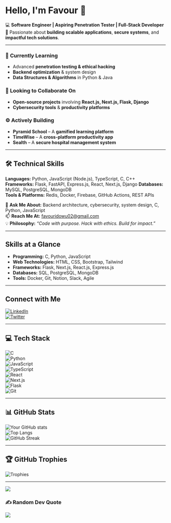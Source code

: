 # Hello, I'm Favour 👋  

💻 **Software Engineer | Aspiring Penetration Tester | Full-Stack Developer**  
🚀 Passionate about **building scalable applications**, **secure systems**, and **impactful tech solutions**.  

---



### 🌱 **Currently Learning**  
- Advanced **penetration testing & ethical hacking**  
- **Backend optimization** & system design  
- **Data Structures & Algorithms** in Python & Java  

### 👯 **Looking to Collaborate On**  
- **Open-source projects** involving **React.js, Next.js, Flask, Django**  
- **Cybersecurity tools** & **productivity platforms**  

### ⚙️ **Actively Building**  
- **Pyramid School** – A **gamified learning platform**  
- **TimeWise** – A **cross-platform productivity app**  
- **Sealth** – A **secure hospital management system**  

---

## 🛠️ **Technical Skills**  

**Languages:** Python, JavaScript (Node.js), TypeScript, C, C++  
**Frameworks:** Flask, FastAPI, Express.js, React, Next.js, Django 
**Databases:** MySQL, PostgreSQL, MongoDB  
**Tools & Platforms:** Redis, Docker, Firebase, GitHub Actions, REST APIs  

💬 **Ask Me About:** Backend architecture, cybersecurity, system design, C, Python, JavaScript  
📫 **Reach Me At:** [favouridowu02@gmail.com](mailto:favouridowu02@gmail.com)  
💡 **Philosophy:** *“Code with purpose. Hack with ethics. Build for impact.”*  

---

## **Skills at a Glance**  

- **Programming:** C, Python, JavaScript  
- **Web Technologies:** HTML, CSS, Bootstrap, Tailwind  
- **Frameworks:** Flask, Next.js, React.js, Express.js  
- **Databases:** SQL, PostgreSQL, MongoDB  
- **Tools:** Docker, Git, Notion, Slack, Agile  

---

## **Connect with Me**  

[![LinkedIn](https://img.shields.io/badge/LinkedIn-Connect%20with%20me-blue?style=flat&logo=linkedin)](https://www.linkedin.com/in/favouridowu)  
[![Twitter](https://img.shields.io/badge/Twitter-Follow%20me-blue?style=flat&logo=twitter)](https://www.twitter.com/favour_eng)  

---

## 💻 **Tech Stack**  
![C](https://img.shields.io/badge/c-%2300599C.svg?style=for-the-badge&logo=c&logoColor=white)  
![Python](https://img.shields.io/badge/python-3670A0?style=for-the-badge&logo=python&logoColor=ffdd54)  
![JavaScript](https://img.shields.io/badge/javascript-%23323330.svg?style=for-the-badge&logo=javascript&logoColor=%23F7DF1E)  
![TypeScript](https://img.shields.io/badge/typescript-%23007ACC.svg?style=for-the-badge&logo=typescript&logoColor=white)  
![React](https://img.shields.io/badge/react-%2320232a.svg?style=for-the-badge&logo=react&logoColor=%2361DAFB)  
![Next.js](https://img.shields.io/badge/Next-black?style=for-the-badge&logo=next.js&logoColor=white)  
![Flask](https://img.shields.io/badge/flask-%23000.svg?style=for-the-badge&logo=flask&logoColor=white)  
![Git](https://img.shields.io/badge/git-%23F05033.svg?style=for-the-badge&logo=git&logoColor=white)  

---

## 📊 **GitHub Stats**  
![Your GitHub stats](https://github-readme-stats.vercel.app/api?username=Favouridowu02&show_icons=true&count_private=true&theme=radical)  
![Top Langs](https://github-readme-stats.vercel.app/api/top-langs/?username=Favouridowu02&layout=compact&theme=radical)  
![GitHub Streak](https://github-readme-streak-stats.herokuapp.com/?user=Favouridowu02&theme=dark&hide_border=false)  

---

## 🏆 **GitHub Trophies**  
![Trophies](https://github-profile-trophy.vercel.app/?username=Favouridowu02&theme=radical&no-frame=false&no-bg=true&margin-w=4)  

---

[![](https://visitcount.itsvg.in/api?id=Favouridowu02&icon=0&color=0)](https://visitcount.itsvg.in)  

### ✍️ Random Dev Quote
![](https://quotes-github-readme.vercel.app/api?type=vetical&theme=radical)

<!-- Proudly created with GPRM (https://gprm.itsvg.in) -->
